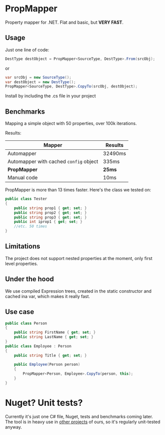 # PropMapper
Property mapper for .NET. Flat and basic, but **VERY FAST**.

## Usage

Just one line of code:

```cs
DestType destObject = PropMapper<SourceType, DestType>.From(srcObj);
```

or

```cs
var srcObj = new SourceType();
var destObject = new DestType();
PropMapper<SourceType, DestType>.CopyTo(srcObj, destObject);
```

Install by including the .cs file in your project

## Benchmarks

Mapping a simple object with 50 properties, over 100k iterations.

Results:

| Mapper  | Results |
| ------------- | ------------- |
| Automapper   | 32490ms  |
| Automapper with cached `config` object | 335ms  |
| **PropMapper**   | **25ms**  |
| Manual code  | 10ms  |

PropMapper is more than 13 times faster. Here's the class we tested on:

```cs
public class Tester
{
	public string prop1 { get; set; }
	public string prop2 { get; set; }
	public string prop3 { get; set; }
	public int iprop1 { get; set; }
	//etc. 50 times
}
```

## Limitations 

The project does not support nested properties at the moment, only first level properties.

## Under the hood

We use compiled Expression trees, created in the static constructor and cached ina var, which makes it really fast.

## Use case

```cs
public class Person
{
	public string FirstName { get; set; }
	public string LastName { get; set; }
}
public class Employee : Person
{
	public string Title { get; set; }
	
	public Employee(Person person)
	{
		PropMapper<Person, Employee>.CopyTo(person, this);
	}
}
```

# Nuget? Unit tests?

Currently it's just one C# file, Nuget, tests and benchmarks coming later. The tool is in heavy use in [other projects](https://www.jitbit.com/) of ours, so it's regularly unit-tested anyway.
